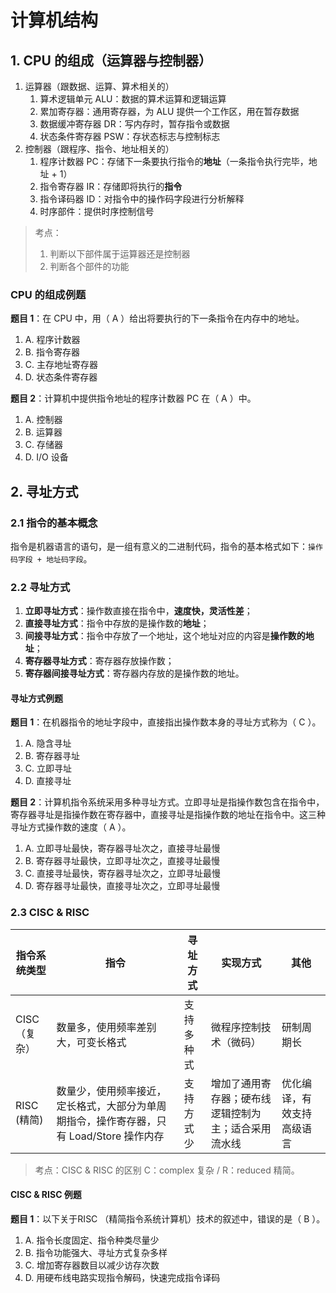 # 计算机结构

## 1. CPU 的组成（运算器与控制器）

1. 运算器（跟数据、运算、算术相关的）
   1. 算术逻辑单元 ALU：数据的算术运算和逻辑运算
   2. 累加寄存器：通用寄存器，为 ALU 提供一个工作区，用在暂存数据
   3. 数据缓冲寄存器 DR：写内存时，暂存指令或数据
   4. 状态条件寄存器 PSW：存状态标志与控制标志
2. 控制器（跟程序、指令、地址相关的）
   1. 程序计数器 PC：存储下一条要执行指令的**地址**（一条指令执行完毕，地址 + 1）
   2. 指令寄存器 IR：存储即将执行的**指令**
   3. 指令译码器 ID：对指令中的操作码字段进行分析解释
   4. 时序部件：提供时序控制信号

> 考点：
>
> 1. 判断以下部件属于运算器还是控制器
> 2. 判断各个部件的功能

### CPU 的组成例题

**题目 1**：在 CPU 中，用（ A ）给出将要执行的下一条指令在内存中的地址。

1. A. 程序计数器
2. B. 指令寄存器
3. C. 主存地址寄存器
4. D. 状态条件寄存器

**题目 2**：计算机中提供指令地址的程序计数器 PC 在（ A ）中。

1. A. 控制器
2. B. 运算器
3. C. 存储器
4. D. I/O 设备

## 2. 寻址方式

### 2.1 指令的基本概念

指令是机器语言的语句，是一组有意义的二进制代码，指令的基本格式如下：`操作码字段 + 地址码字段`。

### 2.2 寻址方式

1. **立即寻址方式**：操作数直接在指令中，**速度快，灵活性差**；
2. **直接寻址方式**：指令中存放的是操作数的**地址**；
3. **间接寻址方式**：指令中存放了一个地址，这个地址对应的内容是**操作数的地址**；
4. **寄存器寻址方式**：寄存器存放操作数；
5. **寄存器间接寻址方式**：寄存器内存放的是操作数的地址。

#### 寻址方式例题

**题目 1**：在机器指令的地址字段中，直接指出操作数本身的寻址方式称为（ C ）。

1. A. 隐含寻址
2. B. 寄存器寻址
3. C. 立即寻址
4. D. 直接寻址

**题目 2**：计算机指令系统采用多种寻址方式。立即寻址是指操作数包含在指令中，寄存器寻址是指操作数在寄存器中，直接寻址是指操作数的地址在指令中。这三种寻址方式操作数的速度（ A ）。

1. A. 立即寻址最快，寄存器寻址次之，直接寻址最慢
2. B. 寄存器寻址最快，立即寻址次之，直接寻址最慢
3. C. 直接寻址最快，寄存器寻址次之，立即寻址最慢
4. D. 寄存器寻址最快，直接寻址次之，立即寻址最慢

### 2.3 CISC & RISC

| 指令系统类型  | 指令                                                                                     | 寻址方式   | 实现方式                                             | 其他                       |
| ------------- | ---------------------------------------------------------------------------------------- | ---------- | ---------------------------------------------------- | -------------------------- |
| CISC （复杂） | 数量多，使用频率差别大，可变长格式                                                       | 支持多种式 | 微程序控制技术（微码）                               | 研制周期长                 |
| RISC (精简)   | 数量少，使用频率接近，定长格式，大部分为单周期指令，操作寄存器，只有 Load/Store 操作内存 | 支持方式少 | 增加了通用寄存器；硬布线逻辑控制为主；适合采用流水线 | 优化编译，有效支持高级语言 |

> 考点：CISC & RISC 的区别 C：complex 复杂 / R：reduced 精简。

#### CISC & RISC 例题

**题目 1**：以下关于RISC （精简指令系统计算机）技术的叙述中，错误的是（ B ）。

1. A. 指令长度固定、指令种类尽量少
2. B. 指令功能强大、寻址方式复杂多样
3. C. 增加寄存器数目以减少访存次数
4. D. 用硬布线电路实现指令解码，快速完成指令译码

